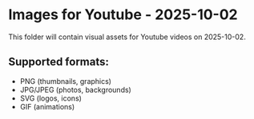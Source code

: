 # Images for Youtube - 2025-10-02

This folder will contain visual assets for Youtube videos on 2025-10-02.

## Supported formats:
- PNG (thumbnails, graphics)
- JPG/JPEG (photos, backgrounds)
- SVG (logos, icons)
- GIF (animations)
